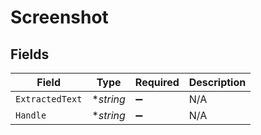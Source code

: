 # Screenshot


## Fields

| Field              | Type               | Required           | Description        |
| ------------------ | ------------------ | ------------------ | ------------------ |
| `ExtractedText`    | **string*          | :heavy_minus_sign: | N/A                |
| `Handle`           | **string*          | :heavy_minus_sign: | N/A                |